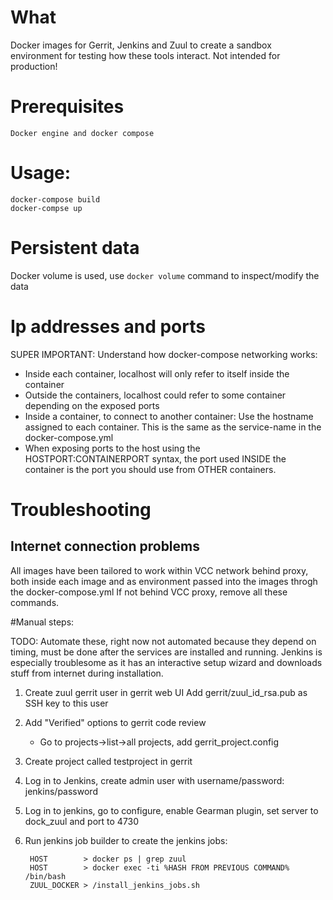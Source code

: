 # What

Docker images for Gerrit, Jenkins and Zuul to create a sandbox environment for testing how these
tools interact. Not intended for production!

# Prerequisites

    Docker engine and docker compose

# Usage:

    docker-compose build 
    docker-compse up

# Persistent data

Docker volume is used, use `docker volume` command to inspect/modify the data

# Ip addresses and ports

SUPER IMPORTANT:
Understand how docker-compose networking works:

 * Inside each container, localhost will only refer to itself inside the container
 * Outside the containers, localhost could refer to some container depending on the exposed ports
 * Inside a container, to connect to another container: Use the hostname assigned to each container. This is the same as the service-name in the docker-compose.yml
 * When exposing ports to the host using the HOSTPORT:CONTAINERPORT syntax, the port used INSIDE the container is the port you should use from OTHER containers.


# Troubleshooting

## Internet connection problems

All images have been tailored to work within VCC network behind
proxy, both inside each image and as environment passed into the images throgh the docker-compose.yml
If not behind VCC proxy, remove all these commands.



#Manual steps:

TODO: Automate these, right now not automated because they depend on timing, must be done after the services are installed and running.
Jenkins is especially troublesome as it has an interactive setup wizard and downloads stuff from internet during installation.

1. Create zuul gerrit user in gerrit web UI
   Add gerrit/zuul_id_rsa.pub as SSH key to this user
2. Add "Verified" options to gerrit code review
    * Go to projects->list->all projects, add gerrit_project.config
3. Create project called testproject in gerrit

4. Log in to Jenkins, create admin user with username/password: jenkins/password
5. Log in to jenkins, go to configure, enable Gearman plugin, set server to dock_zuul and port to 4730

6. Run jenkins job builder to create the jenkins jobs: 
        
        HOST        > docker ps | grep zuul
        HOST        > docker exec -ti %HASH FROM PREVIOUS COMMAND% /bin/bash
        ZUUL_DOCKER > /install_jenkins_jobs.sh